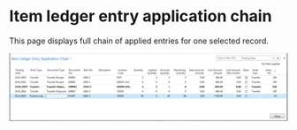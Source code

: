 # Item ledger entry application chain
This page displays full chain of applied entries for one selected record.

![](Img/ApplicationChain.png)
